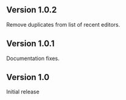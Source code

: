## Version 1.0.2

Remove duplicates from list of recent editors.

## Version 1.0.1

Documentation fixes.

## Version 1.0

Initial release
